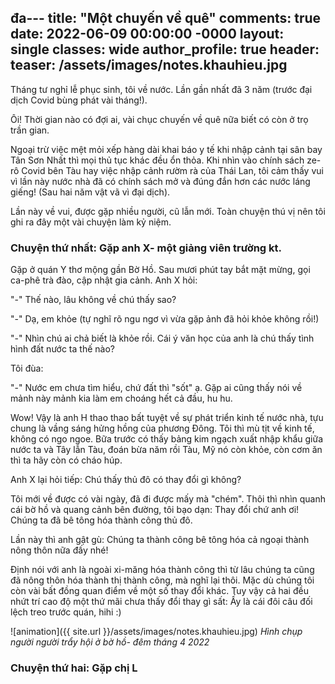  đa---
title: "Một chuyến về quê"
comments: true
date: 2022-06-09 00:00:00 -0000
layout: single
classes: wide
author_profile: true
header:
  teaser: /assets/images/notes.khauhieu.jpg
---

Tháng tư nghỉ lễ phục sinh, tôi về nước. 
Lần gần nhất đã 3 năm (trước đại dịch Covid bùng phát vài tháng!).

Ôi! Thời gian nào có đợi ai, vài chục chuyến về quê nữa biết có còn ở trọ trần gian.

Ngoại trừ việc mệt mỏi xếp hàng dài khai báo y tế khi nhập cảnh tại sân bay Tân Sơn Nhất thì mọi thủ tục khác đều ổn thỏa.
Khi nhìn vào chính sách ze-rô Covid bên Tàu hay việc nhập cảnh rườm rà của Thái Lan, 
tôi cảm thấy vui vì lần này nước nhà đã có chính sách mở và đúng đắn hơn các nước láng giếng! (Sau hai năm vật vã vì đại dịch).

Lần này về vui, được gặp nhiều người, cũ lẫn mới. Toàn chuyện thú vị nên tôi ghi ra đây một vài chuyện làm kỷ niệm.

### Chuyện thứ nhất: Gặp anh X- một giảng viên trường kt. 

Gặp ở quán Y thơ mộng gần Bờ Hồ. Sau mươi phút tay bắt mặt mừng, gọi ca-phê trà đào, cập nhật gia cảnh.
Anh X hỏi:

"-" Thế nào, lâu không về chú thấy sao?

"-" Dạ, em khỏe (tự nghĩ rõ ngu ngơ vì vừa gặp ảnh đã hỏi khỏe không rồi!)

"-" Nhìn chú ai chả biết là khỏe rồi. Cái ý văn học của anh là chú thấy tình hình đất nước ta thế nào?

Tôi đùa: 

"-" Nước em chưa tìm hiểu, chứ đất thì "sốt" ạ. Gặp ai cũng thấy nói về mảnh này mảnh kia làm em choáng hết cả đầu, hu hu.

Wow! Vậy là anh H thao thao bất tuyệt về sự phát triển kinh tế nước nhà, tựu chung là vầng sáng hửng hồng của phương Đông.
Tôi thì mù tịt về kinh tế, không có ngo ngoe. 
Bữa trước có thấy bảng kim ngạch xuất nhập khẩu giữa nước ta và Tây lẫn Tàu, đoán bừa năm rồi Tàu, Mỹ nó còn khỏe, còn cơm ăn thì ta hãy còn có cháo húp.

Anh X lại hỏi tiếp: Chú thấy thủ đô có thay đổi gì không?

Tôi mới về được có vài ngày, đã đi được mấy mà "chém". 
Thôi thì nhìn quanh cái bờ hồ và quang cảnh bên đường, tôi bạo dạn: Thay đổi chứ anh ơi! 
Chúng ta đã bê tông hóa thành công thủ đô.

Lần này thì anh gật gù: Chúng ta thành công bê tông hóa cả ngoại thành nông thôn nữa đấy nhé!

Định nói với anh là ngoài xi-măng hóa thành công thì từ lâu chúng ta cũng đã nông thôn hóa thành thị thành công, mà nghĩ lại thôi.
Mặc dù chúng tôi còn vài bất đồng quan điểm về một số thay đổi khác. 
Tuy vậy cả hai đều nhứt trí cao độ một thứ mãi chưa thấy đổi thay gì sất: Ấy là cái đôi câu đối lệch treo trước quán, hihi :)

![animation]({{ site.url }}/assets/images/notes.khauhieu.jpg) *Hình chụp người người trẩy hội ở bờ hồ- đêm tháng 4 2022*

### Chuyện thứ hai: Gặp chị L




